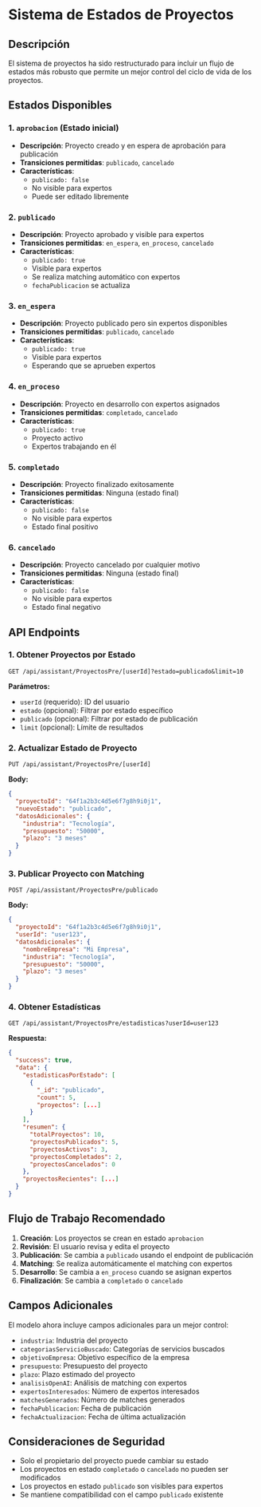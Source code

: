 # Sistema de Estados de Proyectos

## Descripción

El sistema de proyectos ha sido restructurado para incluir un flujo de estados más robusto que permite un mejor control del ciclo de vida de los proyectos.

## Estados Disponibles

### 1. `aprobacion` (Estado inicial)
- **Descripción**: Proyecto creado y en espera de aprobación para publicación
- **Transiciones permitidas**: `publicado`, `cancelado`
- **Características**: 
  - `publicado: false`
  - No visible para expertos
  - Puede ser editado libremente

### 2. `publicado`
- **Descripción**: Proyecto aprobado y visible para expertos
- **Transiciones permitidas**: `en_espera`, `en_proceso`, `cancelado`
- **Características**:
  - `publicado: true`
  - Visible para expertos
  - Se realiza matching automático con expertos
  - `fechaPublicacion` se actualiza

### 3. `en_espera`
- **Descripción**: Proyecto publicado pero sin expertos disponibles
- **Transiciones permitidas**: `publicado`, `cancelado`
- **Características**:
  - `publicado: true`
  - Visible para expertos
  - Esperando que se aprueben expertos

### 4. `en_proceso`
- **Descripción**: Proyecto en desarrollo con expertos asignados
- **Transiciones permitidas**: `completado`, `cancelado`
- **Características**:
  - `publicado: true`
  - Proyecto activo
  - Expertos trabajando en él

### 5. `completado`
- **Descripción**: Proyecto finalizado exitosamente
- **Transiciones permitidas**: Ninguna (estado final)
- **Características**:
  - `publicado: false`
  - No visible para expertos
  - Estado final positivo

### 6. `cancelado`
- **Descripción**: Proyecto cancelado por cualquier motivo
- **Transiciones permitidas**: Ninguna (estado final)
- **Características**:
  - `publicado: false`
  - No visible para expertos
  - Estado final negativo

## API Endpoints

### 1. Obtener Proyectos por Estado

```http
GET /api/assistant/ProyectosPre/[userId]?estado=publicado&limit=10
```

**Parámetros:**
- `userId` (requerido): ID del usuario
- `estado` (opcional): Filtrar por estado específico
- `publicado` (opcional): Filtrar por estado de publicación
- `limit` (opcional): Límite de resultados

### 2. Actualizar Estado de Proyecto

```http
PUT /api/assistant/ProyectosPre/[userId]
```

**Body:**
```json
{
  "proyectoId": "64f1a2b3c4d5e6f7g8h9i0j1",
  "nuevoEstado": "publicado",
  "datosAdicionales": {
    "industria": "Tecnología",
    "presupuesto": "50000",
    "plazo": "3 meses"
  }
}
```

### 3. Publicar Proyecto con Matching

```http
POST /api/assistant/ProyectosPre/publicado
```

**Body:**
```json
{
  "proyectoId": "64f1a2b3c4d5e6f7g8h9i0j1",
  "userId": "user123",
  "datosAdicionales": {
    "nombreEmpresa": "Mi Empresa",
    "industria": "Tecnología",
    "presupuesto": "50000",
    "plazo": "3 meses"
  }
}
```

### 4. Obtener Estadísticas

```http
GET /api/assistant/ProyectosPre/estadisticas?userId=user123
```

**Respuesta:**
```json
{
  "success": true,
  "data": {
    "estadisticasPorEstado": [
      {
        "_id": "publicado",
        "count": 5,
        "proyectos": [...]
      }
    ],
    "resumen": {
      "totalProyectos": 10,
      "proyectosPublicados": 5,
      "proyectosActivos": 3,
      "proyectosCompletados": 2,
      "proyectosCancelados": 0
    },
    "proyectosRecientes": [...]
  }
}
```

## Flujo de Trabajo Recomendado

1. **Creación**: Los proyectos se crean en estado `aprobacion`
2. **Revisión**: El usuario revisa y edita el proyecto
3. **Publicación**: Se cambia a `publicado` usando el endpoint de publicación
4. **Matching**: Se realiza automáticamente el matching con expertos
5. **Desarrollo**: Se cambia a `en_proceso` cuando se asignan expertos
6. **Finalización**: Se cambia a `completado` o `cancelado`

## Campos Adicionales

El modelo ahora incluye campos adicionales para un mejor control:

- `industria`: Industria del proyecto
- `categoriasServicioBuscado`: Categorías de servicios buscados
- `objetivoEmpresa`: Objetivo específico de la empresa
- `presupuesto`: Presupuesto del proyecto
- `plazo`: Plazo estimado del proyecto
- `analisisOpenAI`: Análisis de matching con expertos
- `expertosInteresados`: Número de expertos interesados
- `matchesGenerados`: Número de matches generados
- `fechaPublicacion`: Fecha de publicación
- `fechaActualizacion`: Fecha de última actualización

## Consideraciones de Seguridad

- Solo el propietario del proyecto puede cambiar su estado
- Los proyectos en estado `completado` o `cancelado` no pueden ser modificados
- Los proyectos en estado `publicado` son visibles para expertos
- Se mantiene compatibilidad con el campo `publicado` existente
